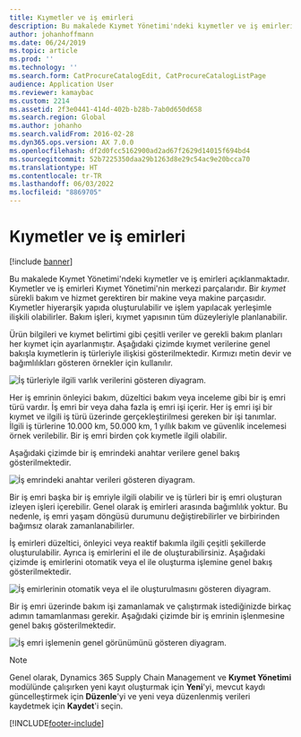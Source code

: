 ```yaml
---
title: Kıymetler ve iş emirleri
description: Bu makalede Kıymet Yönetimi'ndeki kıymetler ve iş emirleri açıklanmaktadır.
author: johanhoffmann
ms.date: 06/24/2019
ms.topic: article
ms.prod: ''
ms.technology: ''
ms.search.form: CatProcureCatalogEdit, CatProcureCatalogListPage
audience: Application User
ms.reviewer: kamaybac
ms.custom: 2214
ms.assetid: 2f3e0441-414d-402b-b28b-7ab0d650d658
ms.search.region: Global
ms.author: johanho
ms.search.validFrom: 2016-02-28
ms.dyn365.ops.version: AX 7.0.0
ms.openlocfilehash: df2d0fcc5162900ad2ad67f2629d14015f694bd4
ms.sourcegitcommit: 52b7225350daa29b1263d8e29c54ac9e20bcca70
ms.translationtype: HT
ms.contentlocale: tr-TR
ms.lasthandoff: 06/03/2022
ms.locfileid: "8869705"
---
```

# <a name="assets-and-work-orders"></a>Kıymetler ve iş emirleri

[!include [banner](../../includes/banner.md)]

 

Bu makalede Kıymet Yönetimi'ndeki kıymetler ve iş emirleri açıklanmaktadır. Kıymetler ve iş emirleri Kıymet Yönetimi'nin merkezi parçalarıdır. Bir *kıymet* sürekli bakım ve hizmet gerektiren bir makine veya makine parçasıdır. Kıymetler hiyerarşik yapıda oluşturulabilir ve işlem yapılacak yerleşimle ilişkili olabilirler. Bakım işleri, kıymet yapısının tüm düzeyleriyle planlanabilir.

Ürün bilgileri ve kıymet belirtimi gibi çeşitli veriler ve gerekli bakım planları her kıymet için ayarlanmıştır. Aşağıdaki çizimde kıymet verilerine genel bakışla kıymetlerin iş türleriyle ilişkisi gösterilmektedir. Kırmızı metin devir ve bağımlılıkları gösteren örnekler için kullanılır.

![İş türleriyle ilgili varlık verilerini gösteren diyagram.](media/05-overview-image.png)

Her iş emrinin önleyici bakım, düzeltici bakım veya inceleme gibi bir iş emri türü vardır. İş emri bir veya daha fazla iş emri işi içerir. Her iş emri işi bir kıymet ve ilgili iş türü üzerinde gerçekleştirilmesi gereken bir işi tanımlar. İlgili iş türlerine 10.000 km, 50.000 km, 1 yıllık bakım ve güvenlik incelemesi örnek verilebilir. Bir iş emri birden çok kıymetle ilgili olabilir.

Aşağıdaki çizimde bir iş emrindeki anahtar verilere genel bakış gösterilmektedir.

![İş emrindeki anahtar verileri gösteren diyagram.](media/06-overview-image.png)

Bir iş emri başka bir iş emriyle ilgili olabilir ve iş türleri bir iş emri oluşturan izleyen işleri içerebilir. Genel olarak iş emirleri arasında bağımlılık yoktur. Bu nedenle, iş emri yaşam döngüsü durumunu değiştirebilirler ve birbirinden bağımsız olarak zamanlanabilirler.

İş emirleri düzeltici, önleyici veya reaktif bakımla ilgili çeşitli şekillerde oluşturulabilir. Ayrıca iş emirlerini el ile de oluşturabilirsiniz. Aşağıdaki çizimde iş emirlerini otomatik veya el ile oluşturma işlemine genel bakış gösterilmektedir.

![İş emirlerinin otomatik veya el ile oluşturulmasını gösteren diyagram.](media/07-overview-image.png)

Bir iş emri üzerinde bakım işi zamanlamak ve çalıştırmak istediğinizde birkaç adımın tamamlanması gerekir. Aşağıdaki çizimde bir iş emrinin işlenmesine genel bakış gösterilmektedir.

![İş emri işlemenin genel görünümünü gösteren diyagram.](media/08-overview-image.png)

> [!NOTE]
> Genel olarak, Dynamics 365 Supply Chain Management ve **Kıymet Yönetimi** modülünde çalışırken yeni kayıt oluşturmak için **Yeni**'yi, mevcut kaydı güncelleştirmek için **Düzenle**'yi ve yeni veya düzenlenmiş verileri kaydetmek için **Kaydet**'i seçin.


[!INCLUDE[footer-include](../../../includes/footer-banner.md)]